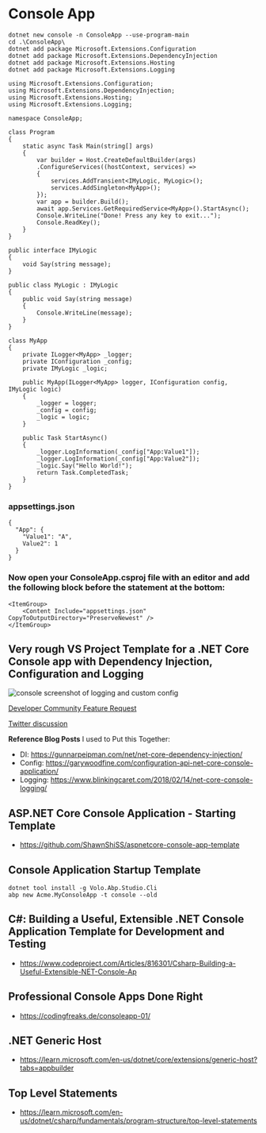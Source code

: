 
# Console App
```
dotnet new console -n ConsoleApp --use-program-main
cd .\ConsoleApp\
dotnet add package Microsoft.Extensions.Configuration
dotnet add package Microsoft.Extensions.DependencyInjection
dotnet add package Microsoft.Extensions.Hosting
dotnet add package Microsoft.Extensions.Logging
```

```
using Microsoft.Extensions.Configuration;
using Microsoft.Extensions.DependencyInjection;
using Microsoft.Extensions.Hosting;
using Microsoft.Extensions.Logging;

namespace ConsoleApp;

class Program
{
    static async Task Main(string[] args)
    {
        var builder = Host.CreateDefaultBuilder(args)
        .ConfigureServices((hostContext, services) =>
        {
            services.AddTransient<IMyLogic, MyLogic>();
            services.AddSingleton<MyApp>();
        });
        var app = builder.Build();
        await app.Services.GetRequiredService<MyApp>().StartAsync();
        Console.WriteLine("Done! Press any key to exit...");
        Console.ReadKey();
    }
}

public interface IMyLogic
{
    void Say(string message);
}

public class MyLogic : IMyLogic
{
    public void Say(string message)
    {
        Console.WriteLine(message);
    }
}

class MyApp
{
    private ILogger<MyApp> _logger;
    private IConfiguration _config;
    private IMyLogic _logic;

    public MyApp(ILogger<MyApp> logger, IConfiguration config, IMyLogic logic)
    {
        _logger = logger;
        _config = config;
        _logic = logic;
    }

    public Task StartAsync()
    {
        _logger.LogInformation(_config["App:Value1"]);
        _logger.LogInformation(_config["App:Value2"]);
        _logic.Say("Hello World!");
        return Task.CompletedTask;
    }
}
```

### appsettings.json
```
{
  "App": {
    "Value1": "A",
    Value2": 1
  }
}
```

### Now open your ConsoleApp.csproj file with an editor and add the following block before the </Project> statement at the bottom:
```
<ItemGroup>
	<Content Include="appsettings.json" CopyToOutputDirectory="PreserveNewest" />
</ItemGroup>
```

## Very rough VS Project Template for a .NET Core Console app with Dependency Injection, Configuration and Logging

![console screenshot of logging and custom config](readme-media/console-logging-workaround.png)

[Developer Community Feature Request](https://developercommunity.visualstudio.com/idea/651671/net-core-console-template-with-di-logging-config.html)

[Twitter discussion](https://twitter.com/spottedmahn/status/1151911538183364609?s=20)

**Reference Blog Posts** I used to Put this Together:

- DI: https://gunnarpeipman.com/net/net-core-dependency-injection/
- Config: https://garywoodfine.com/configuration-api-net-core-console-application/
- Logging: https://www.blinkingcaret.com/2018/02/14/net-core-console-logging/

## ASP.NET Core Console Application - Starting Template
+ https://github.com/ShawnShiSS/aspnetcore-console-app-template

## Console Application Startup Template
```
dotnet tool install -g Volo.Abp.Studio.Cli
abp new Acme.MyConsoleApp -t console --old
```

## C#: Building a Useful, Extensible .NET Console Application Template for Development and Testing
+ https://www.codeproject.com/Articles/816301/Csharp-Building-a-Useful-Extensible-NET-Console-Ap

## Professional Console Apps Done Right
+ https://codingfreaks.de/consoleapp-01/

## .NET Generic Host
+ https://learn.microsoft.com/en-us/dotnet/core/extensions/generic-host?tabs=appbuilder

## Top Level Statements
+ https://learn.microsoft.com/en-us/dotnet/csharp/fundamentals/program-structure/top-level-statements

